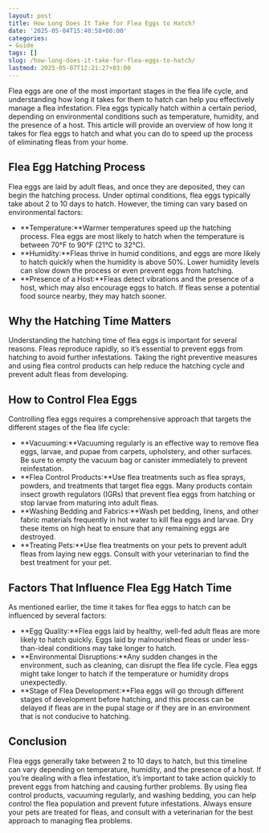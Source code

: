 ```yaml
---
layout: post
title: How Long Does It Take for Flea Eggs to Hatch?
date: '2025-05-04T15:40:58+00:00'
categories:
- Guide
tags: []
slug: /how-long-does-it-take-for-flea-eggs-to-hatch/
lastmod: 2025-05-07T12:21:27+03:00
---
```


Flea eggs are one of the most important stages in the flea life cycle, and understanding how long it takes for them to hatch can help you effectively manage a flea infestation. Flea eggs typically hatch within a certain period, depending on environmental conditions such as temperature, humidity, and the presence of a host. This article will provide an overview of how long it takes for flea eggs to hatch and what you can do to speed up the process of eliminating fleas from your home.
## Flea Egg Hatching Process
Flea eggs are laid by adult fleas, and once they are deposited, they can begin the hatching process. Under optimal conditions, flea eggs typically take about 2 to 10 days to hatch. However, the timing can vary based on environmental factors:
- **Temperature:**Warmer temperatures speed up the hatching process. Flea eggs are most likely to hatch when the temperature is between 70°F to 90°F (21°C to 32°C).
- **Humidity:**Fleas thrive in humid conditions, and eggs are more likely to hatch quickly when the humidity is above 50%. Lower humidity levels can slow down the process or even prevent eggs from hatching.
- **Presence of a Host:**Fleas detect vibrations and the presence of a host, which may also encourage eggs to hatch. If fleas sense a potential food source nearby, they may hatch sooner.
## Why the Hatching Time Matters
Understanding the hatching time of flea eggs is important for several reasons. Fleas reproduce rapidly, so it’s essential to prevent eggs from hatching to avoid further infestations. Taking the right preventive measures and using flea control products can help reduce the hatching cycle and prevent adult fleas from developing.
## How to Control Flea Eggs
Controlling flea eggs requires a comprehensive approach that targets the different stages of the flea life cycle:
- **Vacuuming:**Vacuuming regularly is an effective way to remove flea eggs, larvae, and pupae from carpets, upholstery, and other surfaces. Be sure to empty the vacuum bag or canister immediately to prevent reinfestation.
- **Flea Control Products:**Use flea treatments such as flea sprays, powders, and treatments that target flea eggs. Many products contain insect growth regulators (IGRs) that prevent flea eggs from hatching or stop larvae from maturing into adult fleas.
- **Washing Bedding and Fabrics:**Wash pet bedding, linens, and other fabric materials frequently in hot water to kill flea eggs and larvae. Dry these items on high heat to ensure that any remaining eggs are destroyed.
- **Treating Pets:**Use flea treatments on your pets to prevent adult fleas from laying new eggs. Consult with your veterinarian to find the best treatment for your pet.
## Factors That Influence Flea Egg Hatch Time
As mentioned earlier, the time it takes for flea eggs to hatch can be influenced by several factors:
- **Egg Quality:**Flea eggs laid by healthy, well-fed adult fleas are more likely to hatch quickly. Eggs laid by malnourished fleas or under less-than-ideal conditions may take longer to hatch.
- **Environmental Disruptions:**Any sudden changes in the environment, such as cleaning, can disrupt the flea life cycle. Flea eggs might take longer to hatch if the temperature or humidity drops unexpectedly.
- **Stage of Flea Development:**Flea eggs will go through different stages of development before hatching, and this process can be delayed if fleas are in the pupal stage or if they are in an environment that is not conducive to hatching.
## Conclusion
Flea eggs generally take between 2 to 10 days to hatch, but this timeline can vary depending on temperature, humidity, and the presence of a host. If you’re dealing with a flea infestation, it’s important to take action quickly to prevent eggs from hatching and causing further problems. By using flea control products, vacuuming regularly, and washing bedding, you can help control the flea population and prevent future infestations. Always ensure your pets are treated for fleas, and consult with a veterinarian for the best approach to managing flea problems.
